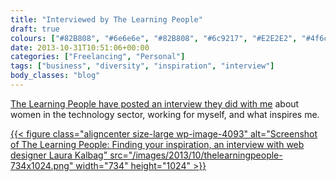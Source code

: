 ```yaml
---
title: "Interviewed by The Learning People"
draft: true
colours: ["#82B808", "#6e6e6e", "#82B808", "#6c9217", "#E2E2E2", "#4f6c0f", "#E92F30"]
date: 2013-10-31T10:51:06+00:00
categories: ["Freelancing", "Personal"]
tags: ["business", "diversity", "inspiration", "interview"]
body_classes: "blog"
---
```


[The Learning People have posted an interview they did with me](http://www.learningpeople.co.uk/blog/blog-posts/finding-your-inspiration-an-interview-with-web-designer-laura-kalbag) about women in the technology sector, working for myself, and what inspires me.

[{{< figure class="aligncenter size-large wp-image-4093" alt="Screenshot of The Learning People: Finding your inspiration, an interview with web designer Laura Kalbag" src="/images/2013/10/thelearningpeople-734x1024.png" width="734" height="1024" >}}](http://www.learningpeople.co.uk/blog/blog-posts/finding-your-inspiration-an-interview-with-web-designer-laura-kalbag)

	